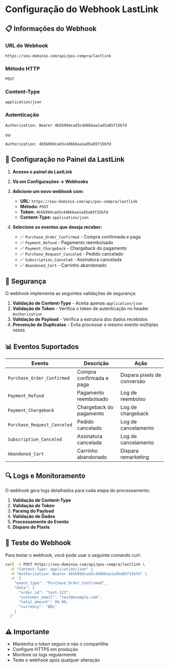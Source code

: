 # Configuração do Webhook LastLink

## 📋 Informações do Webhook

### URL do Webhook
```
https://seu-dominio.com/api/pos-compra/lastlink
```

### Método HTTP
```
POST
```

### Content-Type
```
application/json
```

### Autenticação
```
Authorization: Bearer 4b5b99dcad3c4d6bbaa1ad5a85f15bfd
```
ou
```
Authorization: 4b5b99dcad3c4d6bbaa1ad5a85f15bfd
```

## 🔧 Configuração no Painel da LastLink

1. **Acesse o painel da LastLink**
2. **Vá em Configurações → Webhooks**
3. **Adicione um novo webhook com:**
   - **URL:** `https://seu-dominio.com/api/pos-compra/lastlink`
   - **Método:** `POST`
   - **Token:** `4b5b99dcad3c4d6bbaa1ad5a85f15bfd`
   - **Content-Type:** `application/json`

4. **Selecione os eventos que deseja receber:**
   - ✅ `Purchase_Order_Confirmed` - Compra confirmada e paga
   - ✅ `Payment_Refund` - Pagamento reembolsado
   - ✅ `Payment_Chargeback` - Chargeback do pagamento
   - ✅ `Purchase_Request_Canceled` - Pedido cancelado
   - ✅ `Subscription_Canceled` - Assinatura cancelada
   - ✅ `Abandoned_Cart` - Carrinho abandonado

## 🔐 Segurança

O webhook implementa as seguintes validações de segurança:

1. **Validação de Content-Type** - Aceita apenas `application/json`
2. **Validação de Token** - Verifica o token de autenticação no header `Authorization`
3. **Validação de Payload** - Verifica a estrutura dos dados recebidos
4. **Prevenção de Duplicatas** - Evita processar o mesmo evento múltiplas vezes

## 📊 Eventos Suportados

| Evento | Descrição | Ação |
|--------|-----------|------|
| `Purchase_Order_Confirmed` | Compra confirmada e paga | Dispara pixels de conversão |
| `Payment_Refund` | Pagamento reembolsado | Log de reembolso |
| `Payment_Chargeback` | Chargeback do pagamento | Log de chargeback |
| `Purchase_Request_Canceled` | Pedido cancelado | Log de cancelamento |
| `Subscription_Canceled` | Assinatura cancelada | Log de cancelamento |
| `Abandoned_Cart` | Carrinho abandonado | Dispara remarketing |

## 🔍 Logs e Monitoramento

O webhook gera logs detalhados para cada etapa do processamento:

1. **Validação de Content-Type**
2. **Validação de Token**
3. **Parsing do Payload**
4. **Validação de Dados**
5. **Processamento do Evento**
6. **Disparo de Pixels**

## 🧪 Teste do Webhook

Para testar o webhook, você pode usar o seguinte comando curl:

```bash
curl -X POST https://seu-dominio.com/api/pos-compra/lastlink \
  -H "Content-Type: application/json" \
  -H "Authorization: Bearer 4b5b99dcad3c4d6bbaa1ad5a85f15bfd" \
  -d '{
    "event_type": "Purchase_Order_Confirmed",
    "data": {
      "order_id": "test-123",
      "customer_email": "test@example.com",
      "total_amount": 99.90,
      "currency": "BRL"
    }
  }'
```

## ⚠️ Importante

- Mantenha o token seguro e não o compartilhe
- Configure HTTPS em produção
- Monitore os logs regularmente
- Teste o webhook após qualquer alteração